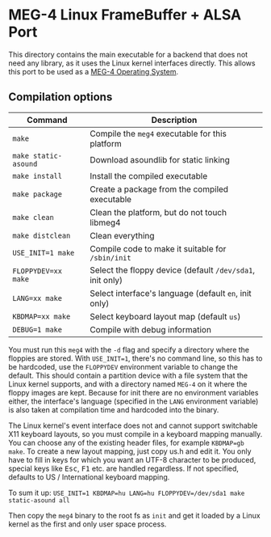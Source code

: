 MEG-4 Linux FrameBuffer + ALSA Port
===================================

This directory contains the main executable for a backend that does not need any library, as it uses the Linux kernel
interfaces directly. This allows this port to be used as a [MEG-4 Operating System](../../docs/MEG-4_OS.md).

Compilation options
-------------------

| Command               | Description                                                |
|-----------------------|------------------------------------------------------------|
| `make`                | Compile the `meg4` executable for this platform            |
| `make static-asound`  | Download asoundlib for static linking                      |
| `make install`        | Install the compiled executable                            |
| `make package`        | Create a package from the compiled executable              |
| `make clean`          | Clean the platform, but do not touch libmeg4               |
| `make distclean`      | Clean everything                                           |
| `USE_INIT=1 make`     | Compile code to make it suitable for `/sbin/init`          |
| `FLOPPYDEV=xx make`   | Select the floppy device (default `/dev/sda1`, init only)  |
| `LANG=xx make`        | Select interface's language (default `en`, init only)      |
| `KBDMAP=xx make`      | Select keyboard layout map (default `us`)                  |
| `DEBUG=1 make`        | Compile with debug information                             |

You must run this `meg4` with the `-d` flag and specify a directory where the floppies are stored. With `USE_INIT=1`,
there's no command line, so this has to be hardcoded, use the `FLOPPYDEV` environment variable to change the default.
This should contain a partition device with a file system that the Linux kernel supports, and with a directory named
`MEG-4` on it where the floppy images are kept. Because for init there are no environment variables either, the interface's
language (specified in the `LANG` environment variable) is also taken at compilation time and hardcoded into the binary.

The Linux kernel's event interface does not and cannot support switchable X11 keyboard layouts, so you must compile in
a keyboard mapping manually. You can choose any of the existing header files, for example `KBDMAP=gb make`. To create a
new layout mapping, just copy us.h and edit it. You only have to fill in keys for which you want an UTF-8 character
to be produced, special keys like <kbd>Esc</kbd>, <kbd>F1</kbd> etc. are handled regardless. If not specified, defaults
to US / International keyboard mapping.

To sum it up: `USE_INIT=1 KBDMAP=hu LANG=hu FLOPPYDEV=/dev/sda1 make static-asound all`

Then copy the `meg4` binary to the root fs as `init` and get it loaded by a Linux kernel as the first and only user
space process.
